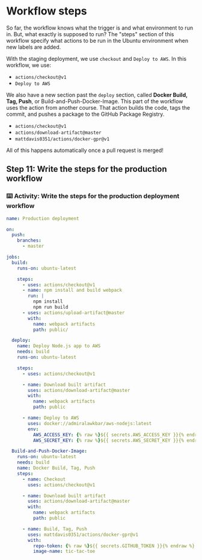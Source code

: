 # Workflow steps

So far, the workflow knows what the trigger is and what environment to run in. But, what exactly is supposed to run? The "steps" section of this workflow specify what actions to be run in the Ubuntu environment when new labels are added.

With the staging deployment, we use `checkout` and `Deploy to AWS`. In this workflow, we use: 

- `actions/checkout@v1`
- `Deploy to AWS`

We also have a new section past the `deploy` section, called **Docker Build, Tag, Push**, or Build-and-Push-Docker-Image. This part of the workflow uses the action from another course. That action builds the code, tags the commit, and pushes a package to the GitHub Package Registry.

- `actions/checkout@v1`
- `actions/download-artifact@master`
- `mattdavis0351/actions/docker-gpr@v1`

All of this happens automatically once a pull request is merged!

## Step 11: Write the steps for the production workflow

### :keyboard: Activity: Write the steps for the production deployment workflow

```yml
name: Production deployment

on: 
  push:
    branches:
      - master

jobs:
  build:
    runs-on: ubuntu-latest

    steps:
      - uses: actions/checkout@v1
      - name: npm install and build webpack
        run: |
          npm install
          npm run build
      - uses: actions/upload-artifact@master
        with:
          name: webpack artifacts
          path: public/

  deploy:
    name: Deploy Node.js app to AWS
    needs: build
    runs-on: ubuntu-latest

    steps:
      - uses: actions/checkout@v1

      - name: Download built artifact
        uses: actions/download-artifact@master
        with:
          name: webpack artifacts
          path: public

      - name: Deploy to AWS
        uses: docker://admiralawkbar/aws-nodejs:latest
        env:
          AWS_ACCESS_KEY: {% raw %}${{ secrets.AWS_ACCESS_KEY }}{% endraw %}
          AWS_SECRET_KEY: {% raw %}${{ secrets.AWS_SECRET_KEY }}{% endraw %}

  Build-and-Push-Docker-Image:
    runs-on: ubuntu-latest
    needs: build
    name: Docker Build, Tag, Push
    steps:
      - name: Checkout
        uses: actions/checkout@v1

      - name: Download built artifact
        uses: actions/download-artifact@master
        with:
          name: webpack artifacts
          path: public

      - name: Build, Tag, Push
        uses: mattdavis0351/actions/docker-gpr@v1
        with:
          repo-token: {% raw %}${{ secrets.GITHUB_TOKEN }}{% endraw %}
          image-name: tic-tac-toe
```
